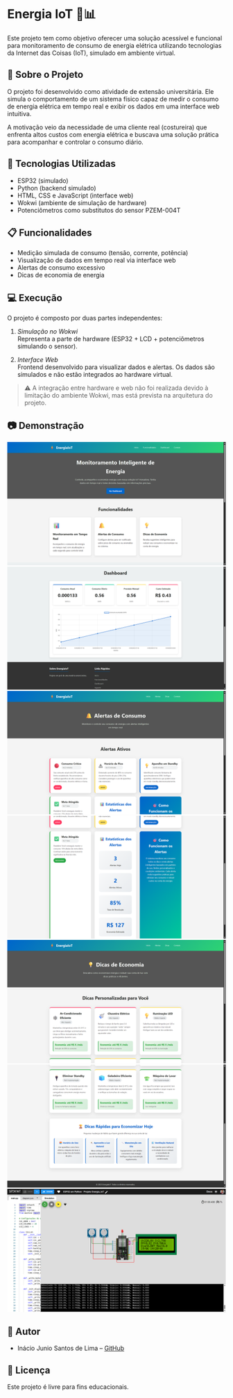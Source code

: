 # Energia IoT 🔌📊

Este projeto tem como objetivo oferecer uma solução acessível e funcional para monitoramento de consumo de energia elétrica utilizando tecnologias da Internet das Coisas (IoT), simulado em ambiente virtual.

## 📌 Sobre o Projeto

O projeto foi desenvolvido como atividade de extensão universitária. Ele simula o comportamento de um sistema físico capaz de medir o consumo de energia elétrica em tempo real e exibir os dados em uma interface web intuitiva.

A motivação veio da necessidade de uma cliente real (costureira) que enfrenta altos custos com energia elétrica e buscava uma solução prática para acompanhar e controlar o consumo diário.

## 🧰 Tecnologias Utilizadas

- ESP32 (simulado)
- Python (backend simulado)
- HTML, CSS e JavaScript (interface web)
- Wokwi (ambiente de simulação de hardware)
- Potenciômetros como substitutos do sensor PZEM-004T

## 📋 Funcionalidades

- Medição simulada de consumo (tensão, corrente, potência)
- Visualização de dados em tempo real via interface web
- Alertas de consumo excessivo
- Dicas de economia de energia

## 💻 Execução

O projeto é composto por duas partes independentes:

1. *Simulação no Wokwi*  
   Representa a parte de hardware (ESP32 + LCD + potenciômetros simulando o sensor).

2. *Interface Web*  
   Frontend desenvolvido para visualizar dados e alertas. Os dados são simulados e não estão integrados ao hardware virtual.

> ⚠ A integração entre hardware e web não foi realizada devido à limitação do ambiente Wokwi, mas está prevista na arquitetura do projeto.

## 📷 Demonstração

![Demontração do projeto](img/demonstracao.png/1.png)
![Demontração do projeto](img/demonstracao.png/2.png)
![Demontração do projeto](img/demonstracao.png/3.png)
![Demontração do projeto](img/demonstracao.png/4.png)
![Demontração do projeto](img/demonstracao.png/5.png)
![Demontração do projeto](img/demonstracao.png/6.png)
![Demontração do projeto](img/demonstracao.png/7.png)

## 👤 Autor

- Inácio Junio Santos de Lima – [GitHub](https://github.com/JunioSantos005)

## 📄 Licença

Este projeto é livre para fins educacionais.